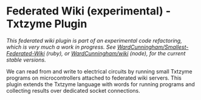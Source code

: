 # Federated Wiki (experimental) - Txtzyme Plugin

*This federated wiki plugin is part of an experimental code refactoring, which is very much a work in progress. See [WardCunningham/Smallest-Federated-Wiki](https://github.com/WardCunningham/Smallest-Federated-Wiki) (ruby), or [WardCunningham/wiki](https://github.com/WardCunningham/wiki) (node), for the current stable versions.*

We can read from and write to electrical circuits by running small Txtzyme programs on microcontrollers attached to federated wiki servers. This plugin extends the Txtzyme language with words for running programs and collecting results over dedicated socket connections.
